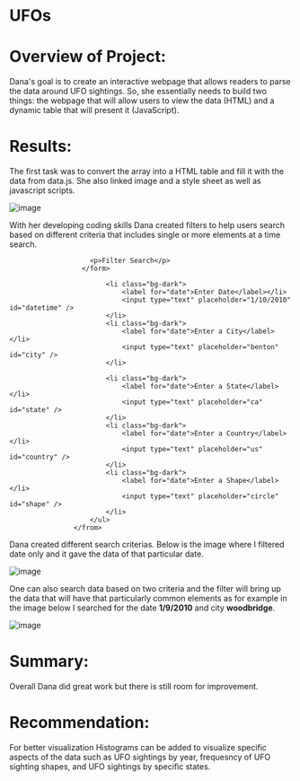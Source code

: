 # UFOs

# Overview of Project:

Dana's goal is to create an interactive webpage that allows readers to parse the data around UFO sightings. So, she essentially needs to build two things: the webpage that will allow users to view the data (HTML) and a dynamic table that will present it (JavaScript).

# Results:
The first task was to convert the array into a HTML table and fill it with the data from data.js. She also linked image and a style sheet as well as javascript scripts.

![image](https://user-images.githubusercontent.com/105535250/189467458-99b98a1d-1672-4162-9100-15c5cfa8f8f0.png)



With her developing coding skills Dana created filters to help users search based on different criteria that includes single or more elements at a time search.



<form>                     
  
                        <p>Filter Search</p>
                      </form>                    
        
                            <li class="bg-dark">
                                <label for="date">Enter Date</label></li>
                                <input type="text" placeholder="1/10/2010" id="datetime" />
                            </li>
                            <li class="bg-dark">
                                <label for="date">Enter a City</label></li>
                                <input type="text" placeholder="benton" id="city" />
                            </li>
        
                            <li class="bg-dark">
                                <label for="date">Enter a State</label></li>
                                <input type="text" placeholder="ca" id="state" />
                            </li>
                            <li class="bg-dark">
                                <label for="date">Enter a Country</label></li>
                                <input type="text" placeholder="us" id="country" />
                            </li>
                            <li class="bg-dark">
                                <label for="date">Enter a Shape</label></li>
                                <input type="text" placeholder="circle" id="shape" />
                            </li>
                        </ul>
                    </from> 
                    
                    
                    
   
   
Dana created different search criterias. Below is the image where I filtered date only and it gave the data of that particular date.
   
   
![image](https://user-images.githubusercontent.com/105535250/189467784-87e38c79-7930-4651-9859-3a9b0c3750e6.png)

   
   
One can also search data based on two criteria and the filter will bring up the data that will have that particularly common elements as for example in the image below I searched for the date **1/9/2010** and city **woodbridge**.
   
![image](https://user-images.githubusercontent.com/105535250/189467216-7ed43b20-7793-4033-9a79-7348e5b6d43d.png)
   
   
   
# Summary: 
Overall Dana did great work but there is still room for improvement.

# Recommendation:
For better visualization Histograms can be added to visualize specific aspects of the data such as UFO sightings by year, frequesncy of UFO sighting shapes, and UFO sightings by specific states.


